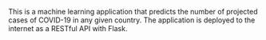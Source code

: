 This is a machine learning application that predicts the number of projected cases of COVID-19 in any given country. The application is deployed to the internet as a RESTful API with Flask.
